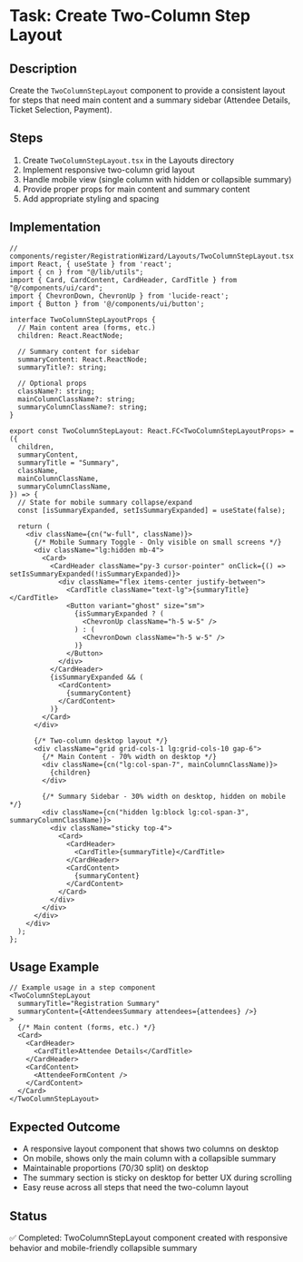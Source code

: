 # Task: Create Two-Column Step Layout

## Description
Create the `TwoColumnStepLayout` component to provide a consistent layout for steps that need main content and a summary sidebar (Attendee Details, Ticket Selection, Payment).

## Steps
1. Create `TwoColumnStepLayout.tsx` in the Layouts directory
2. Implement responsive two-column grid layout
3. Handle mobile view (single column with hidden or collapsible summary)
4. Provide proper props for main content and summary content
5. Add appropriate styling and spacing

## Implementation

```tsx
// components/register/RegistrationWizard/Layouts/TwoColumnStepLayout.tsx
import React, { useState } from 'react';
import { cn } from "@/lib/utils";
import { Card, CardContent, CardHeader, CardTitle } from "@/components/ui/card";
import { ChevronDown, ChevronUp } from 'lucide-react';
import { Button } from '@/components/ui/button';

interface TwoColumnStepLayoutProps {
  // Main content area (forms, etc.)
  children: React.ReactNode;
  
  // Summary content for sidebar
  summaryContent: React.ReactNode;
  summaryTitle?: string;
  
  // Optional props
  className?: string;
  mainColumnClassName?: string;
  summaryColumnClassName?: string;
}

export const TwoColumnStepLayout: React.FC<TwoColumnStepLayoutProps> = ({
  children,
  summaryContent,
  summaryTitle = "Summary",
  className,
  mainColumnClassName,
  summaryColumnClassName,
}) => {
  // State for mobile summary collapse/expand
  const [isSummaryExpanded, setIsSummaryExpanded] = useState(false);

  return (
    <div className={cn("w-full", className)}>
      {/* Mobile Summary Toggle - Only visible on small screens */}
      <div className="lg:hidden mb-4">
        <Card>
          <CardHeader className="py-3 cursor-pointer" onClick={() => setIsSummaryExpanded(!isSummaryExpanded)}>
            <div className="flex items-center justify-between">
              <CardTitle className="text-lg">{summaryTitle}</CardTitle>
              <Button variant="ghost" size="sm">
                {isSummaryExpanded ? (
                  <ChevronUp className="h-5 w-5" />
                ) : (
                  <ChevronDown className="h-5 w-5" />
                )}
              </Button>
            </div>
          </CardHeader>
          {isSummaryExpanded && (
            <CardContent>
              {summaryContent}
            </CardContent>
          )}
        </Card>
      </div>

      {/* Two-column desktop layout */}
      <div className="grid grid-cols-1 lg:grid-cols-10 gap-6">
        {/* Main Content - 70% width on desktop */}
        <div className={cn("lg:col-span-7", mainColumnClassName)}>
          {children}
        </div>
        
        {/* Summary Sidebar - 30% width on desktop, hidden on mobile */}
        <div className={cn("hidden lg:block lg:col-span-3", summaryColumnClassName)}>
          <div className="sticky top-4">
            <Card>
              <CardHeader>
                <CardTitle>{summaryTitle}</CardTitle>
              </CardHeader>
              <CardContent>
                {summaryContent}
              </CardContent>
            </Card>
          </div>
        </div>
      </div>
    </div>
  );
};
```

## Usage Example

```tsx
// Example usage in a step component
<TwoColumnStepLayout
  summaryTitle="Registration Summary"
  summaryContent={<AttendeesSummary attendees={attendees} />}
>
  {/* Main content (forms, etc.) */}
  <Card>
    <CardHeader>
      <CardTitle>Attendee Details</CardTitle>
    </CardHeader>
    <CardContent>
      <AttendeeFormContent />
    </CardContent>
  </Card>
</TwoColumnStepLayout>
```

## Expected Outcome
- A responsive layout component that shows two columns on desktop
- On mobile, shows only the main column with a collapsible summary
- Maintainable proportions (70/30 split) on desktop
- The summary section is sticky on desktop for better UX during scrolling
- Easy reuse across all steps that need the two-column layout 

## Status
✅ Completed: TwoColumnStepLayout component created with responsive behavior and mobile-friendly collapsible summary 